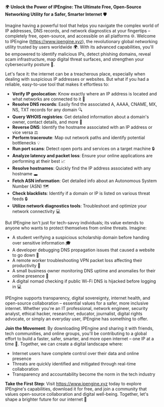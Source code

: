 🌍 **Unlock the Power of IPEngine: The Ultimate Free, Open-Source Networking Utility for a Safer, Smarter Internet** 🛡️

Imagine having a powerful tool that helps you navigate the complex world of IP addresses, DNS records, and network diagnostics at your fingertips – completely free, open-source, and accessible on all platforms 🌐. Welcome to IPEngine (https://www.ipengine.xyz), the revolutionary global networking utility trusted by users worldwide 🌍. With its advanced capabilities, you'll be empowered to identify malicious IPs, detect phishing domains, reveal scam infrastructure, map digital threat surfaces, and strengthen your cybersecurity posture 🔐.

Let's face it: the internet can be a treacherous place, especially when dealing with suspicious IP addresses or websites. But what if you had a reliable, easy-to-use tool that makes it effortless to:

* **Verify IP geolocation**: Know exactly where an IP address is located and what networks are connected to it 📍
* **Resolve DNS records**: Easily find the associated A, AAAA, CNAME, MX, NS, TXT records for any domain 🔍
* **Query WHOIS registries**: Get detailed information about a domain's owner, contact details, and more 📝
* **Reverse DNS**: Identify the hostname associated with an IP address or vice versa ⚖️
* **Perform traceroute**: Map out network paths and identify potential bottlenecks 💡
* **Run port scans**: Detect open ports and services on a target machine 🔒
* **Analyze latency and packet loss**: Ensure your online applications are performing at their best 📈
* **Resolve hostnames**: Quickly find the IP address associated with any hostname 🕳️
* **Fetch ASN information**: Get detailed info about an Autonomous System Number (ASN) 🗺️
* **Check blacklists**: Identify if a domain or IP is listed on various threat feeds 🔒
* **Utilize network diagnostics tools**: Troubleshoot and optimize your network connectivity 💻

But IPEngine isn't just for tech-savvy individuals; its value extends to anyone who wants to protect themselves from online threats. Imagine:

* A student verifying a suspicious scholarship domain before handing over sensitive information 🎓
* A developer debugging DNS propagation issues that caused a website to go down 🚧
* A remote worker troubleshooting VPN packet loss affecting their productivity 🌴
* A small business owner monitoring DNS uptime and anomalies for their online presence 🏢
* A digital nomad checking if public Wi-Fi DNS is hijacked before logging in 💻

IPEngine supports transparency, digital sovereignty, internet health, and open-source collaboration – essential values for a safer, more inclusive internet. Whether you're an IT professional, network engineer, security analyst, ethical hacker, researcher, educator, journalist, digital rights advocate, or simply an everyday user, IPEngine has something to offer.

**Join the Movement**: By downloading IPEngine and sharing it with friends, tech communities, and online groups, you'll be contributing to a global effort to build a faster, safer, smarter, and more open internet – one IP at a time 🚀. Together, we can create a digital landscape where:

* Internet users have complete control over their data and online presence
* Threats are quickly identified and mitigated through real-time collaboration
* Transparency and accountability become the norm in the tech industry

**Take the First Step**: Visit https://www.ipengine.xyz today to explore IPEngine's capabilities, download it for free, and join a community that values open-source collaboration and digital well-being. Together, let's shape a brighter future for our internet 🌟